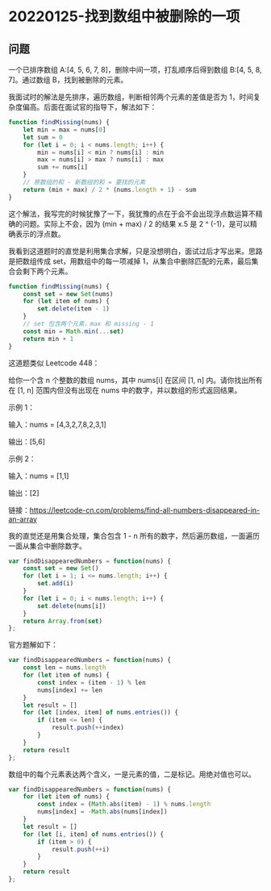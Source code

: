 # 20220125-找到数组中被删除的一项

## 问题

一个已排序数组 A:[4, 5, 6, 7, 8]，删除中间一项，打乱顺序后得到数组 B:[4, 5, 8, 7]。通过数组 B，找到被删除的元素。

我面试时的解法是先排序，遍历数组，判断相邻两个元素的差值是否为 1，时间复杂度偏高。后面在面试官的指导下，解法如下：

```JavaScript
function findMissing(nums) {
	let min = max = nums[0]
	let sum = 0
	for (let i = 0; i < nums.length; i++) {
		min = nums[i] < min ? nums[i] : min
		max = nums[i] > max ? nums[i] : max
		sum += nums[i]
	}
	// 原数组的和 - 新数组的和 = 要找的元素
	return (min + max) / 2 * (nums.length + 1) - sum
}
```

这个解法，我写完的时候犹豫了一下，我犹豫的点在于会不会出现浮点数运算不精确的问题。实际上不会，因为 (min + max) / 2 的结果 x.5 是 2 ^ (-1)，是可以精确表示的浮点数。

我看到这道题时的直觉是利用集合求解，只是没想明白，面试过后才写出来。思路是把数组传成 set，用数组中的每一项减掉 1，从集合中删除匹配的元素，最后集合会剩下两个元素。

```JavaScript
function findMissing(nums) {
	const set = new Set(nums)
	for (let item of nums) {
		set.delete(item - 1)
	}
	// set 包含两个元素，max 和 missing - 1
	const min = Math.min(...set)
	return min + 1
}
```

这道题类似 Leetcode 448：

给你一个含 n 个整数的数组 nums，其中 nums[i] 在区间 [1, n] 内。请你找出所有在 [1, n] 范围内但没有出现在 nums 中的数字，并以数组的形式返回结果。

示例 1：

输入：nums = [4,3,2,7,8,2,3,1]

输出：[5,6]

示例 2：

输入：nums = [1,1]

输出：[2]

链接：https://leetcode-cn.com/problems/find-all-numbers-disappeared-in-an-array

我的直觉还是用集合处理，集合包含 1 - n 所有的数字，然后遍历数组，一面遍历一面从集合中删除数字。

```JavaScript
var findDisappearedNumbers = function(nums) {
    const set = new Set()
    for (let i = 1; i <= nums.length; i++) {
        set.add(i)
    }
    for (let i = 0; i < nums.length; i++) {
        set.delete(nums[i])
    }
    return Array.from(set)
};
```

官方题解如下：

```JavaScript
var findDisappearedNumbers = function(nums) {
    const len = nums.length
    for (let item of nums) {
        const index = (item - 1) % len
        nums[index] += len
    }
    let result = []
    for (let [index, item] of nums.entries()) {
        if (item <= len) {
            result.push(++index)
        }
    }
    return result
};
```

数组中的每个元素表达两个含义，一是元素的值，二是标记。用绝对值也可以。

```JavaScript
var findDisappearedNumbers = function(nums) {
    for (let item of nums) {
        const index = (Math.abs(item) - 1) % nums.length
        nums[index] = -Math.abs(nums[index])
    }
    let result = []
    for (let [i, item] of nums.entries()) {
        if (item > 0) {
            result.push(++i)
        }
    }
    return result
};
```

























